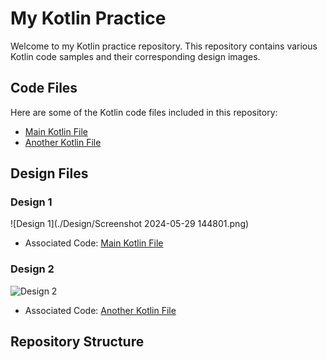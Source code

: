 # My Kotlin Practice

Welcome to my Kotlin practice repository. This repository contains various Kotlin code samples and their corresponding design images.

## Code Files

Here are some of the Kotlin code files included in this repository:

- [Main Kotlin File](./code/main.kt)
- [Another Kotlin File](./code/anotherFile.kt)

## Design Files

### Design 1
![Design 1](./Design/Screenshot 2024-05-29 144801.png)
- Associated Code: [Main Kotlin File](./code/main.kt)

### Design 2
![Design 2](./designs/design2.png)
- Associated Code: [Another Kotlin File](./code/anotherFile.kt)

## Repository Structure

